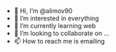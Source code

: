 - 👋 Hi, I’m @alimov90
- 👀 I’m interested in everything
- 🌱 I’m currently learning web
- 💞️ I’m looking to collaborate on ...
- 📫 How to reach me  is emailing

<!---
alimov90/alimov90 is a ✨ special ✨ repository because its `README.md` (this file) appears on your GitHub profile.
You can click the Preview link to take a look at your changes.
--->
